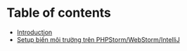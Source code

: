 # Table of contents

* [Introduction](README.md)
* [Setup biến môi trường trên PHPStorm/WebStorm/IntelliJ](first-chapter.md)


